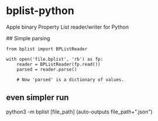 # bplist-python
Apple binary Property List reader/writer for Python

## Simple parsing

    from bplist import BPListReader
    
    with open('file.bplist', 'rb') as fp:
        reader = BPListReader(fp.read())
        parsed = reader.parse()
        
        # Now 'parsed' is a dictionary of values.
        
       
## even simpler run
python3 -m bplist [file_path]
(auto-outputs file_path+".json")
